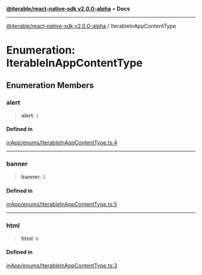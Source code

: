 [**@iterable/react-native-sdk v2.0.0-alpha**](../README.md) • **Docs**

***

[@iterable/react-native-sdk v2.0.0-alpha](../globals.md) / IterableInAppContentType

# Enumeration: IterableInAppContentType

## Enumeration Members

### alert

> **alert**: `1`

#### Defined in

[inApp/enums/IterableInAppContentType.ts:4](https://github.com/Iterable/react-native-sdk/blob/33a336d972ce3f91e45be0626b4337400455463a/src/inApp/enums/IterableInAppContentType.ts#L4)

***

### banner

> **banner**: `2`

#### Defined in

[inApp/enums/IterableInAppContentType.ts:5](https://github.com/Iterable/react-native-sdk/blob/33a336d972ce3f91e45be0626b4337400455463a/src/inApp/enums/IterableInAppContentType.ts#L5)

***

### html

> **html**: `0`

#### Defined in

[inApp/enums/IterableInAppContentType.ts:3](https://github.com/Iterable/react-native-sdk/blob/33a336d972ce3f91e45be0626b4337400455463a/src/inApp/enums/IterableInAppContentType.ts#L3)
